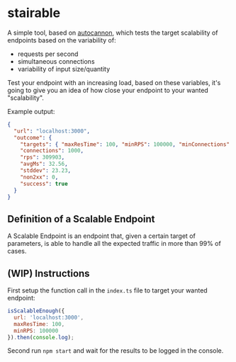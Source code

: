 # stairable

A simple tool, based on [autocannon](https://github.com/mcollina/autocannon), which tests the target scalability of endpoints based on the variability of:
* requests per second
* simultaneous connections
* variability of input size/quantity

Test your endpoint with an increasing load, based on these variables, it's going to give you an idea of how close your endpoint to your wanted "scalability".

Example output:
```json
{
  "url": "localhost:3000",
  "outcome": {
    "targets": { "maxResTime": 100, "minRPS": 100000, "minConnections": null },
    "connections": 1000,
    "rps": 309903,
    "avgMs": 32.56,
    "stddev": 23.23,
    "non2xx": 0,
    "success": true
  }
}
```

## Definition of a Scalable Endpoint

A Scalable Endpoint is an endpoint that, given a certain target of parameters, is able to handle all the expected traffic in more than 99% of cases.

## (WIP) Instructions

First setup the function call in the `index.ts` file to target your wanted endpoint:
```javascript
isScalableEnough({
  url: 'localhost:3000',
  maxResTime: 100,
  minRPS: 100000
}).then(console.log);
```

Second run `npm start` and wait for the results to be logged in the console.
